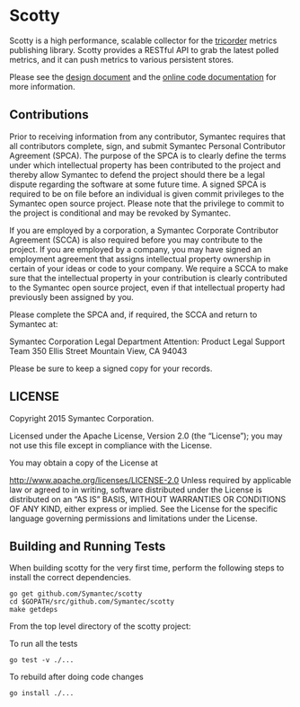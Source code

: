 # Scotty
Scotty is a high performance, scalable collector for the
[tricorder](https://github.com/Symantec/tricorder) metrics publishing library.
Scotty provides a RESTful API to grab the latest polled metrics, and it can
push metrics to various persistent stores.

Please see the
[design document](https://docs.google.com/document/d/142Llj30LplgxWhOLOprqH59hS01EJ9iC1THV3no5oy0/pub)
and the
[online code documentation](https://godoc.org/github.com/Symantec/scotty)
for more information.

## Contributions

Prior to receiving information from any contributor, Symantec requires
that all contributors complete, sign, and submit Symantec Personal
Contributor Agreement (SPCA).  The purpose of the SPCA is to clearly
define the terms under which intellectual property has been
contributed to the project and thereby allow Symantec to defend the
project should there be a legal dispute regarding the software at some
future time. A signed SPCA is required to be on file before an
individual is given commit privileges to the Symantec open source
project.  Please note that the privilege to commit to the project is
conditional and may be revoked by Symantec.

If you are employed by a corporation, a Symantec Corporate Contributor
Agreement (SCCA) is also required before you may contribute to the
project.  If you are employed by a company, you may have signed an
employment agreement that assigns intellectual property ownership in
certain of your ideas or code to your company.  We require a SCCA to
make sure that the intellectual property in your contribution is
clearly contributed to the Symantec open source project, even if that
intellectual property had previously been assigned by you.

Please complete the SPCA and, if required, the SCCA and return to
Symantec at:

Symantec Corporation
Legal Department
Attention:  Product Legal Support Team
350 Ellis Street
Mountain View, CA 94043

Please be sure to keep a signed copy for your records.

## LICENSE

Copyright 2015 Symantec Corporation.

Licensed under the Apache License, Version 2.0 (the “License”); you
may not use this file except in compliance with the License.

You may obtain a copy of the License at

http://www.apache.org/licenses/LICENSE-2.0 Unless required by
applicable law or agreed to in writing, software distributed under the
License is distributed on an “AS IS” BASIS, WITHOUT WARRANTIES OR
CONDITIONS OF ANY KIND, either express or implied. See the License for
the specific language governing permissions and limitations under the
License.

## Building and Running Tests

When building scotty for the very first time, perform the following steps to
install the correct dependencies.

```
go get github.com/Symantec/scotty
cd $GOPATH/src/github.com/Symantec/scotty
make getdeps
```


From the top level directory of the scotty project:

To run all the tests

```
go test -v ./...
```

To rebuild after doing code changes

```
go install ./...
```

